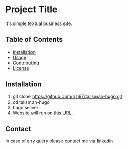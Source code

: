 # Project Title

It's simple textual business site.

## Table of Contents

- [Installation](#installation)
- [Usage](#usage)
- [Contributing](#contributing)
- [License](#license)

## Installation

1. git clone https://github.com/rizi97/talisman-hugo.git
2. cd talisman-hugo
3. hugo server
4. Website will run on this [URL](https://github.com/rizi97/hugo-talisman.git).

## Contact

In case of any query please contact me via [linkedin](https://www.linkedin.com/in/muhammad-rizwan-aslam/)


